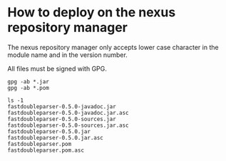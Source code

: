 # How to deploy on the nexus repository manager

The nexus repository manager only accepts lower case character in the module name and in the version
number.

All files must be signed with GPG.

```shell
gpg -ab *.jar
gpg -ab *.pom
```

```shell
ls -1
fastdoubleparser-0.5.0-javadoc.jar
fastdoubleparser-0.5.0-javadoc.jar.asc
fastdoubleparser-0.5.0-sources.jar
fastdoubleparser-0.5.0-sources.jar.asc
fastdoubleparser-0.5.0.jar
fastdoubleparser-0.5.0.jar.asc
fastdoubleparser.pom
fastdoubleparser.pom.asc
```